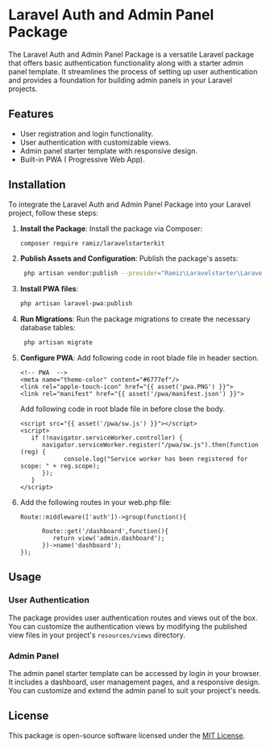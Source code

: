 # Laravel Auth and Admin Panel Package

The Laravel Auth and Admin Panel Package is a versatile Laravel package that offers basic authentication functionality along with a starter admin panel template. It streamlines the process of setting up user authentication and provides a foundation for building admin panels in your Laravel projects.

## Features

- User registration and login functionality.
- User authentication with customizable views.
- Admin panel starter template with responsive design.
- Built-in PWA ( Progressive Web App).

## Installation

To integrate the Laravel Auth and Admin Panel Package into your Laravel project, follow these steps:

1. **Install the Package**:
   Install the package via Composer:

   ```bash
   composer require ramiz/laravelstarterkit
   ```

2. **Publish Assets and Configuration**:
   Publish the package's assets:

   ```bash  
    php artisan vendor:publish --provider="Ramiz\Laravelstarter\LaravelStarterServiceProvider"
   ```
3. **Install PWA files**:

   ```bash  
   php artisan laravel-pwa:publish
   ``````


4. **Run Migrations**:
   Run the package migrations to create the necessary database tables:

   ```bash
    php artisan migrate
   ```

5. **Configure PWA**:
      Add following code in root blade file in header section.

      ```````
      <!-- PWA  -->
      <meta name="theme-color" content="#6777ef"/>
      <link rel="apple-touch-icon" href="{{ asset('pwa.PNG') }}">
      <link rel="manifest" href="{{ asset('/pwa/manifest.json') }}">
      ```````


      Add following code in root blade file in before close the body.

      ```````
      <script src="{{ asset('/pwa/sw.js') }}"></script>
      <script>
         if (!navigator.serviceWorker.controller) {
            navigator.serviceWorker.register("/pwa/sw.js").then(function (reg) {
                  console.log("Service worker has been registered for scope: " + reg.scope);
            });
         }
      </script>
      ```````


6. Add the following routes in your web.php file:

   ``````
   Route::middleware(['auth'])->group(function(){

         Route::get('/dashboard',function(){
            return view('admin.dashboard');
         })->name('dashboard');
   });

   ``````


## Usage

### User Authentication

The package provides user authentication routes and views out of the box. You can customize the authentication views by modifying the published view files in your project's `resources/views` directory.

### Admin Panel

The admin panel starter template can be accessed by login in your browser. It includes a dashboard, user management pages, and a responsive design. You can customize and extend the admin panel to suit your project's needs.


## License

This package is open-source software licensed under the [MIT License](LICENSE).
